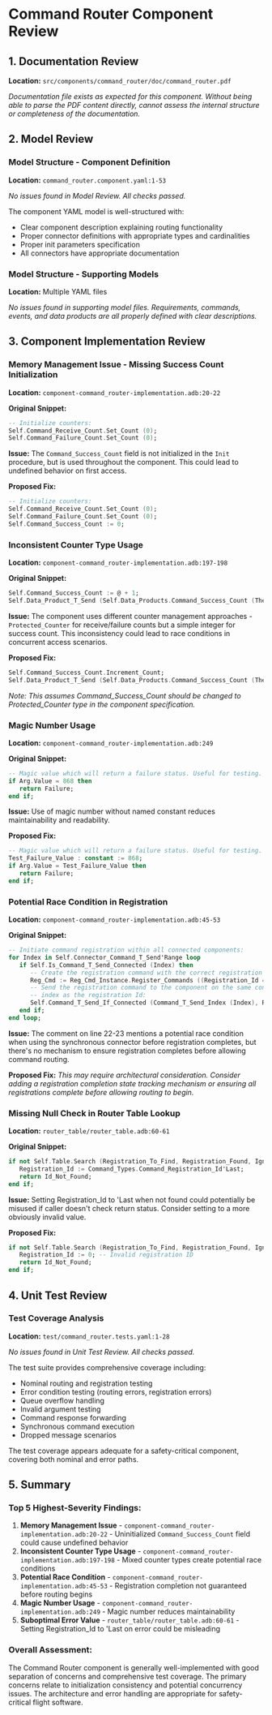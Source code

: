 # Command Router Component Review

## 1. Documentation Review

**Location:** `src/components/command_router/doc/command_router.pdf`

*Documentation file exists as expected for this component. Without being able to parse the PDF content directly, cannot assess the internal structure or completeness of the documentation.*

## 2. Model Review

### Model Structure - Component Definition

**Location:** `command_router.component.yaml:1-53`

*No issues found in Model Review. All checks passed.*

The component YAML model is well-structured with:
- Clear component description explaining routing functionality
- Proper connector definitions with appropriate types and cardinalities
- Proper init parameters specification
- All connectors have appropriate documentation

### Model Structure - Supporting Models

**Location:** Multiple YAML files

*No issues found in supporting model files. Requirements, commands, events, and data products are all properly defined with clear descriptions.*

## 3. Component Implementation Review

### Memory Management Issue - Missing Success Count Initialization

**Location:** `component-command_router-implementation.adb:20-22`

**Original Snippet:**
```ada
-- Initialize counters:
Self.Command_Receive_Count.Set_Count (0);
Self.Command_Failure_Count.Set_Count (0);
```

**Issue:** The `Command_Success_Count` field is not initialized in the `Init` procedure, but is used throughout the component. This could lead to undefined behavior on first access.

**Proposed Fix:**
```ada
-- Initialize counters:
Self.Command_Receive_Count.Set_Count (0);
Self.Command_Failure_Count.Set_Count (0);
Self.Command_Success_Count := 0;
```

### Inconsistent Counter Type Usage

**Location:** `component-command_router-implementation.adb:197-198`

**Original Snippet:**
```ada
Self.Command_Success_Count := @ + 1;
Self.Data_Product_T_Send (Self.Data_Products.Command_Success_Count (The_Time, (Value => Self.Command_Success_Count)));
```

**Issue:** The component uses different counter management approaches - `Protected_Counter` for receive/failure counts but a simple integer for success count. This inconsistency could lead to race conditions in concurrent access scenarios.

**Proposed Fix:**
```ada
Self.Command_Success_Count.Increment_Count;
Self.Data_Product_T_Send (Self.Data_Products.Command_Success_Count (The_Time, (Value => Self.Command_Success_Count.Get_Count)));
```

*Note: This assumes Command_Success_Count should be changed to Protected_Counter type in the component specification.*

### Magic Number Usage

**Location:** `component-command_router-implementation.adb:249`

**Original Snippet:**
```ada
-- Magic value which will return a failure status. Useful for testing.
if Arg.Value = 868 then
   return Failure;
end if;
```

**Issue:** Use of magic number without named constant reduces maintainability and readability.

**Proposed Fix:**
```ada
-- Magic value which will return a failure status. Useful for testing.
Test_Failure_Value : constant := 868;
if Arg.Value = Test_Failure_Value then
   return Failure;
end if;
```

### Potential Race Condition in Registration

**Location:** `component-command_router-implementation.adb:45-53`

**Original Snippet:**
```ada
-- Initiate command registration within all connected components:
for Index in Self.Connector_Command_T_Send'Range loop
   if Self.Is_Command_T_Send_Connected (Index) then
      -- Create the registration command with the correct registration Id:
      Reg_Cmd := Reg_Cmd_Instance.Register_Commands ((Registration_Id => Command_Types.Command_Registration_Id (Index)));
      -- Send the registration command to the component on the same connector
      -- index as the registration Id:
      Self.Command_T_Send_If_Connected (Command_T_Send_Index (Index), Reg_Cmd);
   end if;
end loop;
```

**Issue:** The comment on line 22-23 mentions a potential race condition when using the synchronous connector before registration completes, but there's no mechanism to ensure registration completes before allowing command routing.

**Proposed Fix:**
*This may require architectural consideration. Consider adding a registration completion state tracking mechanism or ensuring all registrations complete before allowing routing to begin.*

### Missing Null Check in Router Table Lookup

**Location:** `router_table/router_table.adb:60-61`

**Original Snippet:**
```ada
if not Self.Table.Search (Registration_To_Find, Registration_Found, Ignore) then
   Registration_Id := Command_Types.Command_Registration_Id'Last;
   return Id_Not_Found;
end if;
```

**Issue:** Setting Registration_Id to 'Last when not found could potentially be misused if caller doesn't check return status. Consider setting to a more obviously invalid value.

**Proposed Fix:**
```ada
if not Self.Table.Search (Registration_To_Find, Registration_Found, Ignore) then
   Registration_Id := 0; -- Invalid registration ID
   return Id_Not_Found;
end if;
```

## 4. Unit Test Review

### Test Coverage Analysis

**Location:** `test/command_router.tests.yaml:1-28`

*No issues found in Unit Test Review. All checks passed.*

The test suite provides comprehensive coverage including:
- Nominal routing and registration testing
- Error condition testing (routing errors, registration errors)
- Queue overflow handling
- Invalid argument testing
- Command response forwarding
- Synchronous command execution
- Dropped message scenarios

The test coverage appears adequate for a safety-critical component, covering both nominal and error paths.

## 5. Summary

### Top 5 Highest-Severity Findings:

1. **Memory Management Issue** - `component-command_router-implementation.adb:20-22` - Uninitialized `Command_Success_Count` field could cause undefined behavior
2. **Inconsistent Counter Type Usage** - `component-command_router-implementation.adb:197-198` - Mixed counter types create potential race conditions
3. **Potential Race Condition** - `component-command_router-implementation.adb:45-53` - Registration completion not guaranteed before routing begins
4. **Magic Number Usage** - `component-command_router-implementation.adb:249` - Magic number reduces maintainability
5. **Suboptimal Error Value** - `router_table/router_table.adb:60-61` - Setting Registration_Id to 'Last on error could be misleading

### Overall Assessment:
The Command Router component is generally well-implemented with good separation of concerns and comprehensive test coverage. The primary concerns relate to initialization consistency and potential concurrency issues. The architecture and error handling are appropriate for safety-critical flight software.
